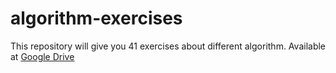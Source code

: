 # algorithm-exercises
This repository will give you 41 exercises about different algorithm.
Available at [Google Drive](https://drive.google.com/drive/folders/1Px-mMva7mivk7GyUwZVNKYt7iCLFa6sE?usp=sharing)

